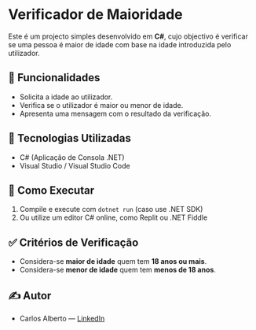 # Verificador de Maioridade

Este é um projecto simples desenvolvido em **C#**, cujo objectivo é verificar se uma pessoa é maior de idade com base na idade introduzida pelo utilizador.

## 📌 Funcionalidades

- Solicita a idade ao utilizador.
- Verifica se o utilizador é maior ou menor de idade.
- Apresenta uma mensagem com o resultado da verificação.

## 🚀 Tecnologias Utilizadas

- C# (Aplicação de Consola .NET)
- Visual Studio / Visual Studio Code

## 📄 Como Executar

1. Compile e execute com `dotnet run` (caso use .NET SDK)
2. Ou utilize um editor C# online, como Replit ou .NET Fiddle

## ✅ Critérios de Verificação

- Considera-se **maior de idade** quem tem **18 anos ou mais**.
- Considera-se **menor de idade** quem tem **menos de 18 anos**.

## ✍️ Autor

- Carlos Alberto — [LinkedIn](https://www.linkedin.com/in/carlos-alberto-562484353/)
